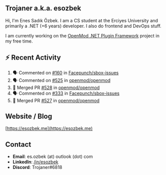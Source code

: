 ##  Trojaner a.k.a. esozbek
Hi, I'm Enes Sadık Özbek. I am a CS student at the Erciyes University and primarily a .NET (+6 years) developer. I also do frontend and DevOps stuff.

I am currently working on the [OpenMod .NET Plugin Framework](https://github.com/openmod/openmod) project in my free time. 

## :zap: Recent Activity

<!--START_SECTION:activity-->
1. 🗣 Commented on [#160](https://github.com/Facepunch/sbox-issues/issues/160) in [Facepunch/sbox-issues](https://github.com/Facepunch/sbox-issues)
2. 🗣 Commented on [#525](https://github.com/openmod/openmod/issues/525) in [openmod/openmod](https://github.com/openmod/openmod)
3. 🎉 Merged PR [#528](https://github.com/openmod/openmod/pull/528) in [openmod/openmod](https://github.com/openmod/openmod)
4. 🗣 Commented on [#333](https://github.com/Facepunch/sbox-issues/issues/333) in [Facepunch/sbox-issues](https://github.com/Facepunch/sbox-issues)
5. 🎉 Merged PR [#527](https://github.com/openmod/openmod/pull/527) in [openmod/openmod](https://github.com/openmod/openmod)
<!--END_SECTION:activity-->

## Website / Blog
[https://esozbek.me](https://esozbek.me)

## Contact
- **Email**: es.ozbek (at) outlook (dot) com
- **LinkedIn**: [/in/esozbek](https://linkedin.com/in/esozbek)
- **Discord**: Trojaner#6818
